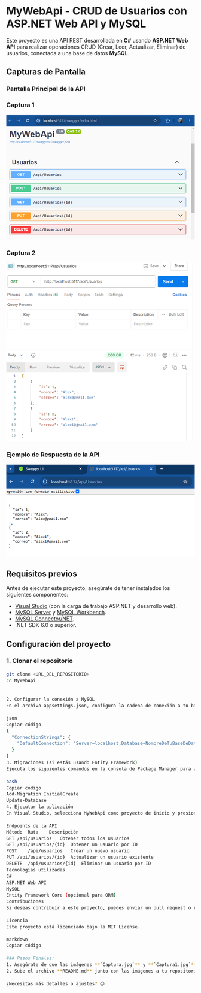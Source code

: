 # MyWebApi - CRUD de Usuarios con ASP.NET Web API y MySQL

Este proyecto es una API REST desarrollada en **C#** usando **ASP.NET Web API** para realizar operaciones CRUD (Crear, Leer, Actualizar, Eliminar) de usuarios, conectada a una base de datos **MySQL**.

## Capturas de Pantalla

### Pantalla Principal de la API
### Captura 1
![Captura 1](https://github.com/kair069/API-WEB-C-CRUD-USUARIOS-MYSQL-/blob/main/Captura.PNG)

### Captura 2
![Captura 2](https://github.com/kair069/API-WEB-C-CRUD-USUARIOS-MYSQL-/blob/main/Captura1.PNG)

### Ejemplo de Respuesta de la API
![Captura 2](https://github.com/kair069/API-WEB-C-CRUD-USUARIOS-MYSQL-/blob/main/Captura2.PNG)

## Requisitos previos

Antes de ejecutar este proyecto, asegúrate de tener instalados los siguientes componentes:

- [Visual Studio](https://visualstudio.microsoft.com/) (con la carga de trabajo ASP.NET y desarrollo web).
- [MySQL Server](https://dev.mysql.com/downloads/mysql/) y [MySQL Workbench](https://dev.mysql.com/downloads/workbench/).
- [MySQL Connector/NET](https://dev.mysql.com/downloads/connector/net/).
- .NET SDK 6.0 o superior.

## Configuración del proyecto

### 1. Clonar el repositorio
```bash
git clone <URL_DEL_REPOSITORIO>
cd MyWebApi


2. Configurar la conexión a MySQL
En el archivo appsettings.json, configura la cadena de conexión a tu base de datos:

json
Copiar código
{
  "ConnectionStrings": {
    "DefaultConnection": "Server=localhost;Database=NombreDeTuBaseDeDatos;User Id=tu_usuario;Password=tu_contraseña;"
  }
}
3. Migraciones (si estás usando Entity Framework)
Ejecuta los siguientes comandos en la consola de Package Manager para aplicar las migraciones:

bash
Copiar código
Add-Migration InitialCreate
Update-Database
4. Ejecutar la aplicación
En Visual Studio, selecciona MyWebApi como proyecto de inicio y presiona F5 para ejecutar.

Endpoints de la API
Método	Ruta	Descripción
GET	/api/usuarios	Obtener todos los usuarios
GET	/api/usuarios/{id}	Obtener un usuario por ID
POST	/api/usuarios	Crear un nuevo usuario
PUT	/api/usuarios/{id}	Actualizar un usuario existente
DELETE	/api/usuarios/{id}	Eliminar un usuario por ID
Tecnologías utilizadas
C#
ASP.NET Web API
MySQL
Entity Framework Core (opcional para ORM)
Contribuciones
Si deseas contribuir a este proyecto, puedes enviar un pull request o reportar problemas mediante la sección de issues.

Licencia
Este proyecto está licenciado bajo la MIT License.

markdown
Copiar código

### Pasos Finales:
1. Asegúrate de que las imágenes **`Captura.jpg`** y **`Captura1.jpg`** estén en la misma carpeta que el archivo **README.md**.
2. Sube el archivo **README.md** junto con las imágenes a tu repositorio de GitHub.

¿Necesitas más detalles o ajustes? 😊
